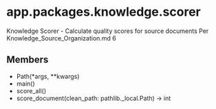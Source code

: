 # app.packages.knowledge.scorer

Knowledge Scorer - Calculate quality scores for source documents
Per Knowledge_Source_Organization.md 6

## Members
- Path(*args, **kwargs)
- main()
- score_all()
- score_document(clean_path: pathlib._local.Path) -> int
